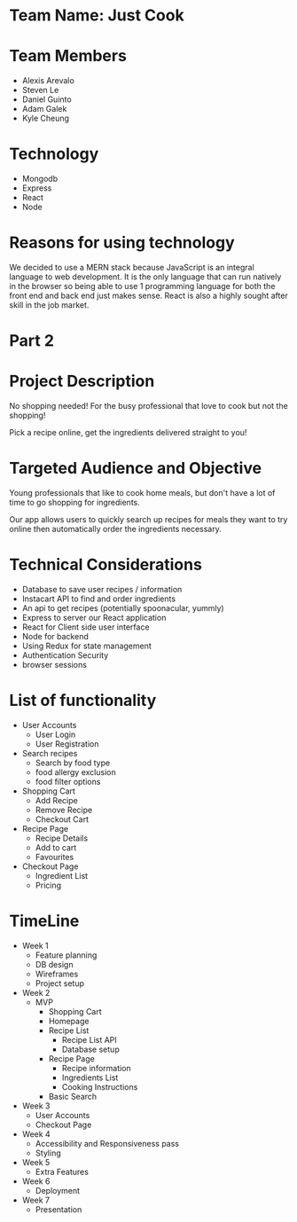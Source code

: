 # Team Name: Just Cook

# Team Members

* Alexis Arevalo
* Steven Le
* Daniel Guinto
* Adam Galek
* Kyle Cheung

# Technology

* Mongodb
* Express
* React
* Node

# Reasons for using technology

We decided to use a MERN stack because JavaScript is an integral language to web development. It is the only language that can run natively in the browser so being able to use 1 programming language for both the front end and back end just makes sense. React is also a highly sought after skill in the job market.

# Part 2 

# Project Description

No shopping needed! For the busy professional that love to cook but not the shopping!

Pick a recipe online, get the ingredients delivered straight to you!

# Targeted Audience and Objective

Young professionals that like to cook home meals, but don't have a lot of time to go shopping for ingredients.

Our app allows users to quickly search up recipes for meals they want to try online then automatically order the ingredients necessary.

# Technical Considerations

* Database to save user recipes / information
* Instacart API to find and order ingredients
* An api to get recipes (potentially spoonacular, yummly)
* Express to server our React application
* React for Client side user interface
* Node for backend
* Using Redux for state management
* Authentication Security
* browser sessions


# List of functionality

* User Accounts
   * User Login
   * User Registration
* Search recipes
   * Search by food type
   * food allergy exclusion
   * food filter options
* Shopping Cart
   * Add Recipe
   * Remove Recipe
   * Checkout Cart 
* Recipe Page
   * Recipe Details
   * Add to cart
   * Favourites
* Checkout Page
   * Ingredient List
   * Pricing


# TimeLine

* Week 1
   * Feature planning
   * DB design
   * Wireframes
   * Project setup
* Week 2 
   * MVP
      * Shopping Cart
      * Homepage
      * Recipe List
         * Recipe List API
         * Database setup
      * Recipe Page
         * Recipe information
         * Ingredients List
         * Cooking Instructions
      * Basic Search
* Week 3 
   * User Accounts
   * Checkout Page
* Week 4
   * Accessibility and Responsiveness pass
   * Styling
* Week 5
   * Extra Features
* Week 6
   * Deployment
* Week 7
   * Presentation


